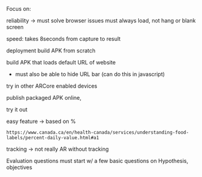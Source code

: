 Focus on:

reliability -> must solve browser issues
   must always load, not hang or blank screen

   speed: takes 8seconds from capture to result

deployment
   build APK from scratch

   build APK that loads default URL of website
   - must also be able to hide URL bar
   (can do this in javascript)


   try in other ARCore enabled devices

   publish packaged APK online,

   try it out


easy feature -> based on %

    https://www.canada.ca/en/health-canada/services/understanding-food-labels/percent-daily-value.html#a1


tracking -> not really AR without tracking

Evaluation questions
    must start w/ a few basic questions on Hypothesis, objectives
